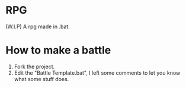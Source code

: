# RPG
(W.I.P) A rpg made in .bat.
# How to make a battle
1. Fork the project.
2. Edit the "Battle Template.bat", I left some comments to let you know what some stuff does.
